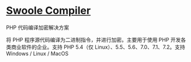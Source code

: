 # [Swoole Compiler](http://compiler.swoole.com/)

PHP 代码编译加密解决方案

将 PHP 程序源代码编译为二进制指令，并进行加密。主要用于使用 PHP 开发各类商业软件的企业。支持 PHP 5.4（仅 Linux）、5.5、5.6、7.0、7.1、7.2。支持 Windows / Linux / MacOS
